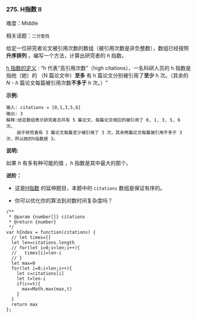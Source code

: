 ### 275. H指数 II

难度：Middle

相关话题：`二分查找`

给定一位研究者论文被引用次数的数组（被引用次数是非负整数），数组已经按照**升序排列** 。编写一个方法，计算出研究者的 *h*  指数。



[h 指数的定义](https://baike.baidu.com/item/h-index/3991452?fr=aladdin)
: &ldquo;h 代表&ldquo;高引用次数&rdquo;（high citations），一名科研人员的 h 指数是指他（她）的 （N 篇论文中）**至多** 有 h 篇论文分别被引用了**至少**  h 次。（其余的*N - h* 篇论文每篇被引用次数**不多于** *h* 次。）"







**示例:** 



```
输入: citations = [0,1,3,5,6]
输出: 3 
解释:给定数组表示研究者总共有 5 篇论文，每篇论文相应的被引用了 0, 1, 3, 5, 6 次。
    由于研究者有 3 篇论文每篇至少被引用了 3 次，其余两篇论文每篇被引用不多于 3 次，所以她的h指数是 3。
```






**说明:** 



如果 *h* 有多有种可能的值 ，*h*  指数是其中最大的那个。







**进阶：** 




* 这是[H指数](/problems/h-index/description/)
的延伸题目，本题中的 `citations` 数组是保证有序的。

* 你可以优化你的算法到对数时间复杂度吗？




```
/**
 * @param {number[]} citations
 * @return {number}
 */
var hIndex = function(citations) {
  // let times=[]
  let len=citations.length
  // for(let i=0;i<len;i++){
  //   times[i]=len-i
  // }
  let max=0
  for(let i=0;i<len;i++){
    let c=citations[i]
    let t=len-i
    if(c>=t){
      max=Math.max(max,t)
    }
  }
  return max
};
```

